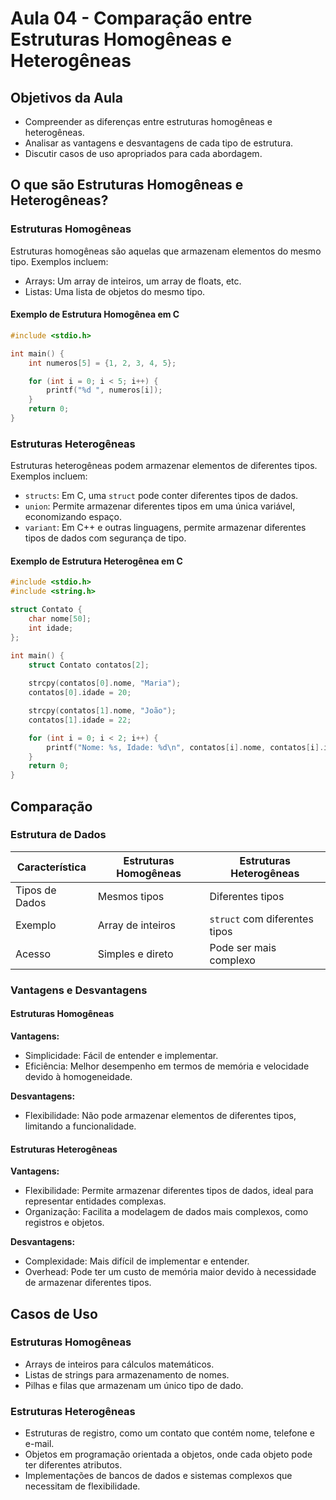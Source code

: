 # Aula 04 - Comparação entre Estruturas Homogêneas e Heterogêneas

## Objetivos da Aula

- Compreender as diferenças entre estruturas homogêneas e heterogêneas.
- Analisar as vantagens e desvantagens de cada tipo de estrutura.
- Discutir casos de uso apropriados para cada abordagem.

## O que são Estruturas Homogêneas e Heterogêneas?

### Estruturas Homogêneas

Estruturas homogêneas são aquelas que armazenam elementos do mesmo tipo. Exemplos incluem:

- Arrays: Um array de inteiros, um array de floats, etc.
- Listas: Uma lista de objetos do mesmo tipo.

#### Exemplo de Estrutura Homogênea em C

```c
#include <stdio.h>

int main() {
    int numeros[5] = {1, 2, 3, 4, 5};

    for (int i = 0; i < 5; i++) {
        printf("%d ", numeros[i]);
    }
    return 0;
}
```

### Estruturas Heterogêneas

Estruturas heterogêneas podem armazenar elementos de diferentes tipos. Exemplos incluem:

- `structs`: Em C, uma `struct` pode conter diferentes tipos de dados.
- `union`: Permite armazenar diferentes tipos em uma única variável, economizando espaço.
- `variant`: Em C++ e outras linguagens, permite armazenar diferentes tipos de dados com segurança de tipo.

#### Exemplo de Estrutura Heterogênea em C

```c
#include <stdio.h>
#include <string.h>

struct Contato {
    char nome[50];
    int idade;
};

int main() {
    struct Contato contatos[2];
    
    strcpy(contatos[0].nome, "Maria");
    contatos[0].idade = 20;

    strcpy(contatos[1].nome, "João");
    contatos[1].idade = 22;

    for (int i = 0; i < 2; i++) {
        printf("Nome: %s, Idade: %d\n", contatos[i].nome, contatos[i].idade);
    }
    return 0;
}
```

## Comparação

### Estrutura de Dados

| Característica                    | Estruturas Homogêneas              | Estruturas Heterogêneas             |
|-----------------------------------|------------------------------------|-------------------------------------|
| Tipos de Dados                    | Mesmos tipos                       | Diferentes tipos                    |
| Exemplo                           | Array de inteiros                 | `struct` com diferentes tipos       |
| Acesso                            | Simples e direto                   | Pode ser mais complexo              |

### Vantagens e Desvantagens

#### Estruturas Homogêneas

**Vantagens:**
- Simplicidade: Fácil de entender e implementar.
- Eficiência: Melhor desempenho em termos de memória e velocidade devido à homogeneidade.

**Desvantagens:**
- Flexibilidade: Não pode armazenar elementos de diferentes tipos, limitando a funcionalidade.

#### Estruturas Heterogêneas

**Vantagens:**
- Flexibilidade: Permite armazenar diferentes tipos de dados, ideal para representar entidades complexas.
- Organização: Facilita a modelagem de dados mais complexos, como registros e objetos.

**Desvantagens:**
- Complexidade: Mais difícil de implementar e entender.
- Overhead: Pode ter um custo de memória maior devido à necessidade de armazenar diferentes tipos.

## Casos de Uso

### Estruturas Homogêneas

- Arrays de inteiros para cálculos matemáticos.
- Listas de strings para armazenamento de nomes.
- Pilhas e filas que armazenam um único tipo de dado.

### Estruturas Heterogêneas

- Estruturas de registro, como um contato que contém nome, telefone e e-mail.
- Objetos em programação orientada a objetos, onde cada objeto pode ter diferentes atributos.
- Implementações de bancos de dados e sistemas complexos que necessitam de flexibilidade.
